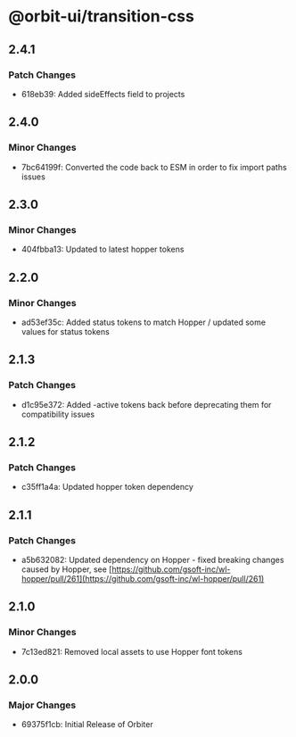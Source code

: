 # @orbit-ui/transition-css

## 2.4.1

### Patch Changes

- 618eb39: Added sideEffects field to projects

## 2.4.0

### Minor Changes

- 7bc64199f: Converted the code back to ESM in order to fix import paths issues

## 2.3.0

### Minor Changes

- 404fbba13: Updated to latest hopper tokens

## 2.2.0

### Minor Changes

- ad53ef35c: Added status tokens to match Hopper / updated some values for status tokens

## 2.1.3

### Patch Changes

- d1c95e372: Added -active tokens back before deprecating them for compatibility issues

## 2.1.2

### Patch Changes

- c35ff1a4a: Updated hopper token dependency

## 2.1.1

### Patch Changes

- a5b632082: Updated dependency on Hopper - fixed breaking changes caused by Hopper, see [https://github.com/gsoft-inc/wl-hopper/pull/261](https://github.com/gsoft-inc/wl-hopper/pull/261)

## 2.1.0

### Minor Changes

- 7c13ed821: Removed local assets to use Hopper font tokens

## 2.0.0

### Major Changes

- 69375f1cb: Initial Release of Orbiter
